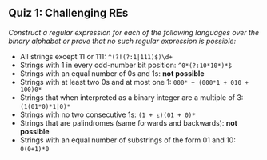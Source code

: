 ## Quiz 1: Challenging REs 

*Construct a regular expression for each of the following languages over the binary alphabet or prove that no such regular expression is possible:*
* All strings except 11 or 111: `^(?!(?:1|111)$)\d+`
* Strings with 1 in every odd-number bit position: `^0*(?:10*10*)*$`
* Strings with an equal number of 0s and 1s: **not possible**
* Strings with at least two 0s and at most one 1: `000* + (000*1 + 010 + 100)0*`
* Strings that when interpreted as a binary integer are a multiple of 3: `(1(01*0)*1|0)*` 
* Strings with no two consecutive 1s: `(1 + ε)(01 + 0)*`
* Strings that are palindromes (same forwards and backwards): **not possible**
* Strings with an equal number of substrings of the form 01 and 10: `0(0+1)*0`